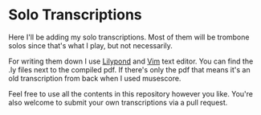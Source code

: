 # Solo Transcriptions
Here I'll be adding my solo transcriptions. Most of them will be trombone solos since that's what I play, but not necessarily.

For writing them down I use [Lilypond](www.lilypond.org) and [Vim](www.vim.org) text editor. You can find the .ly files next to the compiled pdf. If there's only the pdf that means it's an old transcription from back when I used musescore. 

Feel free to use all the contents in this repository however you like. You're also welcome to submit your own transcriptions via a pull request.

